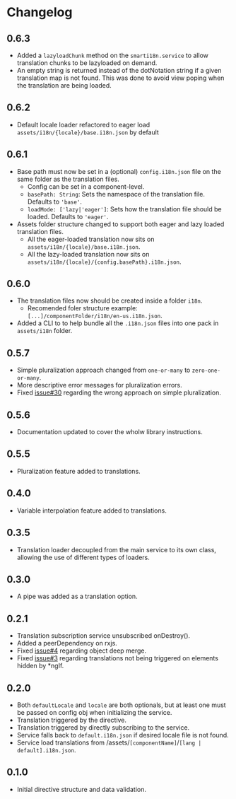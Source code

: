 # Changelog

## 0.6.3
- Added a ``` lazyloadChunk ``` method on the ``` smarti18n.service ``` to allow translation chunks to be lazyloaded on demand.
- An empty string is returned instead of the dotNotation string if a given translation map is not found. This was done to avoid view poping when the translation are being loaded.

## 0.6.2
- Default locale loader refactored to eager load ``` assets/i18n/{locale}/base.i18n.json ``` by default

## 0.6.1
- Base path must now be set in a (optional) ``` config.i18n.json ``` file on the same folder as the translation files.
  - Config can be set in a component-level.
  - ``` basePath: String ```: Sets the namespace of the translation file. Defaults to ``` 'base' ```.
  - ``` loadMode: ['lazy|'eager'] ```: Sets how the translation file should be loaded. Defaults to ``` 'eager' ```.
- Assets folder structure changed to support both eager and lazy loaded translation files.
  - All the eager-loaded translation now sits on ``` assets/i18n/{locale}/base.i18n.json ```.
  - All the lazy-loaded translation now sits on ``` assets/i18n/{locale}/{config.basePath}.i18n.json ```.

## 0.6.0
- The translation files now should be created inside a folder `i18n`.
  - Recomended foler structure example: `[...]/componentFolder/i18n/en-us.i18n.json`.
- Added a CLI to to help bundle all the `.i18n.json` files into one pack in `assets/i18n` folder.

## 0.5.7
- Simple pluralization approach changed from `one-or-many` to `zero-one-or-many`.
- More descriptive error messages for pluralization errors.
- Fixed [issue#30](https://github.com/rafapaulin/smarti18n/issues/30) regarding the wrong approach on simple pluralization.

## 0.5.6
- Documentation updated to cover the wholw library instructions.

## 0.5.5
- Pluralization feature added to translations.

## 0.4.0
- Variable interpolation feature added to translations.

## 0.3.5
- Translation loader decoupled from the main service to its own class, allowing the use of different types of loaders.

## 0.3.0
- A pipe was added as a translation option.

## 0.2.1
- Translation subscription service unsubscribed onDestroy().
- Added a peerDependency on rxjs.
- Fixed [issue#4](https://github.com/rafapaulin/smarti18n/issues/4) regarding object deep merge.
- Fixed [issue#3](https://github.com/rafapaulin/smarti18n/issues/3) regarding translations not being triggered on elements hidden by *ngIf.

## 0.2.0
- Both ```defaultLocale``` and ```locale``` are both optionals, but at least one must be passed on config obj when initializing the service.
- Translation triggered by the directive.
- Translation triggered by directly subscribing to the service.
- Service falls back to ```default.i18n.json``` if desired locale file is not found.
- Service load translations from /assets/```[componentName]```/```[lang | default].i18n.json```.

## 0.1.0
- Initial directive structure and data validation.

